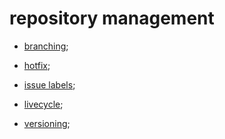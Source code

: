 # repository management

- [branching](./branching.md);

- [hotfix](./hotfix.md);

- [issue labels](./issue_labels.md);

- [livecycle](./livecycle.md);

- [versioning](./versioning.md);
